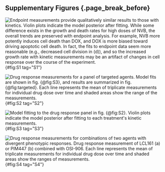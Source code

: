 ## Supplementary Figures {.page_break_before}

![**Endpoint measurements provide qualitatively similar results to those with kinetics.**
Violin plots indicate the model posterior after fitting. While some difference exists in the growth and death rates for high doses of NVB, the overall trends are preserved with endpoint analysis. For example, NVB more potently induces cell death than DOX, and DOX is more biased toward driving apoptotic cell death. In fact, the fits to endpoint data seem more reasonable (e.g., decreased cell division in (d)), and so the increased growth rate with kinetic measurements may be an artifact of changes in cell response over the course of the experiment.
](./output/FigureS1.svg){#fig:S1 tag="S1"}

![**Drug response measurements for a panel of targeted agents.**
Model fits are shown in fig. {@fig:S3}, and results are summarized in fig. {@fig:targeted}.
Each line represents the mean of triplicate measurements for individual drug dose over time and shaded areas show the range of the measurements.
](./output/FigureS2.svg){#fig:S2 tag="S2"}

![**Model fitting to the drug response panel in fig. {@fig:S2}.**
Violin plots indicate the model posterior after fitting to each treatment's kinetic measurements.
](./output/FigureS3.svg){#fig:S3 tag="S3"}

![**Drug response measurements for combinations of two agents with divergent phenotypic responses.**
Drug response measurement of LCL161 (a) or PIM447 (b) combined with OSI-906.
Each line represents the mean of triplicate measurements for individual drug dose over time and shaded areas show the ranges of measurements.
](./output/FigureS4.svg){#fig:S4 tag="S4"}
